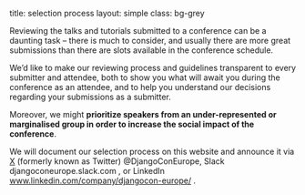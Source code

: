 title: selection process
layout: simple
class: bg-grey

Reviewing the talks and tutorials submitted to a conference can be a daunting task – there is much to consider, and usually there are more great submissions than there are slots available in the conference schedule.

We’d like to make our reviewing process and guidelines transparent to every submitter and attendee, both to show you what will await you during the conference as an attendee, and to help you understand our decisions regarding your submissions as a submitter.

Moreover, we might **prioritize speakers from an under-represented or marginalised group in order to increase the social impact of the conference**.


We will document our selection process on this website and announce it via [X](https://twitter.com/DjangoConEurope) (formerly known as Twitter) @DjangoConEurope, Slack djangoconeurope.slack.com , or LinkedIn www.linkedin.com/company/djangocon-europe/ .

 